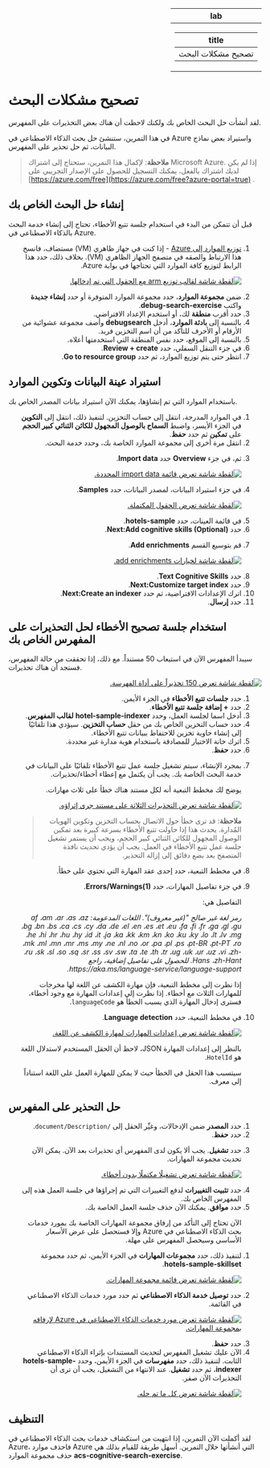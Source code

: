 <div dir="rtl">
<table>
  <thead>
  <tr>
  <th>lab</th>
  </tr>
  </thead>
  <tbody>
  <tr>
  <td><div dir="auto"><table>
  <thead>
  <tr>
  <th>title</th>
  </tr>
  </thead>
  <tbody>
  <tr>
  <td><div dir="auto">تصحيح مشكلات البحث</div></td>
  </tr>
  </tbody>
</table>
</div></td>
  </tr>
  </tbody>
</table>
</div>

# تصحيح مشكلات البحث

لقد أنشأت حل البحث الخاص بك ولكنك لاحظت أن هناك بعض التحذيرات على المفهرس.

في هذا التمرين، ستنشئ حل بحث الذكاء الاصطناعي في Azure واستيراد بعض نماذج البيانات، ثم حل تحذير على المفهرس.

> <b>ملاحظة</b>: لإكمال هذا التمرين، ستحتاج إلى اشتراك Microsoft Azure. إذا لم يكن لديك اشتراك بالفعل، يمكنك التسجيل للحصول على الإصدار التجريبي على [https://azure.com/free](https://azure.com/free?azure-portal=true) .

## إنشاء حل البحث الخاص بك

قبل أن تتمكن من البدء في استخدام جلسة تتبع الأخطاء، تحتاج إلى إنشاء خدمة البحث بالذكاء الاصطناعي في Azure.

<ol dir='rtl'>
    <li><a href="https://portal.azure.com/#create/Microsoft.Template/uri/https%3A%2F%2Fraw.githubusercontent.com%2FMicrosoftLearning%2Fmslearn-knowledge-mining%2Fmain%2FLabfiles%2F08-debug-search%2Fazuredeploy.json">توزيع الموارد إلى Azure</a> - إذا كنت في جهاز ظاهري (VM) مستضاف، فانسخ هذا الارتباط والصقه في متصفح الجهاز الظاهري (VM). بخلاف ذلك، حدد هذا الرابط لتوزيع كافة الموارد التي تحتاجها في بوابة Azure.</li>
    <p dir="rtl"><a href="https://github.com/MicrosoftLearning/mslearn-knowledge-mining.ar-sa/blob/main/Instructions/media/08-media/arm-template-deployment.png"><img src="https://github.com/MicrosoftLearning/mslearn-knowledge-mining.ar-sa/blob/main/Instructions/media/08-media/arm-template-deployment.png" alt='لقطة شاشة لقالب توزيع arm مع الحقول التي تم إدخالها.'></a></p>
    <li>ضمن <b>مجموعة الموارد</b>، حدد مجموعة الموارد المتوفرة أو حدد <b>إنشاء جديدة</b> واكتب <b>debug-search-exercise</b>.</li>
    <li>حدد أقرب <b>منطقة</b> لك، أو استخدم الإعداد الافتراضي.</li>
    <li>بالنسبة إلى <b>بادئة الموارد</b>، أدخل <b>debugsearch</b> وأضف مجموعة عشوائية من الأرقام أو الأحرف للتأكد من أن اسم التخزين فريد.</li>
    <li>بالنسبة إلى الموقع، حدد نفس المنطقة التي استخدمتها أعلاه.</li>
    <li>في جزء التنقل السفلي، حدد <b>Review + create</b>.</li>
    <li>انتظر حتى يتم توزيع الموارد، ثم حدد <b>Go to resource group</b>.</li>
</ol>

## استيراد عينة البيانات وتكوين الموارد

باستخدام الموارد التي تم إنشاؤها، يمكنك الآن استيراد بيانات المصدر الخاص بك.

<ol dir='rtl'>
    <li>في الموارد المدرجة، انتقل إلى حساب التخزين. لتنفيذ ذلك، انتقل إلى <b>التكوين</b> في الجزء الأيسر، واضبط <b>السماح بالوصول المجهول للكائن الثنائي كبير الحجم</b> على <b>تمكين</b> ثم حدد <b>حفظ</b>.</li>
    <li>انتقل مرة أخرى إلى مجموعة الموارد الخاصة بك، وحدد خدمة البحث.</li>
    <li>
        <p>ثم، في جزء <b>Overview</b> حدد <b>Import data</b>.</p>
        <p dir="rtl"><a href="https://github.com/MicrosoftLearning/mslearn-knowledge-mining.ar-sa/blob/main/Instructions/media/08-media/import-data.png"><img src="https://github.com/MicrosoftLearning/mslearn-knowledge-mining.ar-sa/blob/main/Instructions/media/08-media/import-data.png" alt='لقطة شاشة تعرض قائمة import data المحددة.'></a></p>
    </li>
    <li>في جزء استيراد البيانات، لمصدر البيانات، حدد <b>Samples</b>.</li>
    <p dir="rtl"><a href="https://github.com/MicrosoftLearning/mslearn-knowledge-mining.ar-sa/blob/main/Instructions/media/08-media/import-data-selection-screen-small.png"><img src="https://github.com/MicrosoftLearning/mslearn-knowledge-mining.ar-sa/blob/main/Instructions/media/08-media/import-data-selection-screen-small.png" alt='لقطة شاشة تعرض الحقول المكتملة.'></a></p>
    <li>في قائمة العينات، حدد <b>hotels-sample</b>.</li>
    <li>حدد <b>Next:Add cognitive skills (Optional)</b>.</li>
    <li>
        <p>قم بتوسيع القسم <b>Add enrichments</b>.</p>
        <p dir="rtl"><a href="https://github.com/MicrosoftLearning/mslearn-knowledge-mining.ar-sa/blob/main/Instructions/media/08-media/add-enrichments.png"><img src="https://github.com/MicrosoftLearning/mslearn-knowledge-mining.ar-sa/blob/main/Instructions/media/08-media/add-enrichments.png" alt='لقطة شاشة لخيارات add enrichments.'></a></p>
    </li>
    <li>حدد <b>Text Cognitive Skills</b>.</li>
    <li>حدد <b>Next:Customize target index</b>.</li>
    <li>اترك الإعدادات الافتراضية، ثم حدد <b>Next:Create an indexer</b>.</li>
    <li>حدد <b>إرسال</b>.</li>
</ol>


## استخدام جلسة تصحيح الأخطاء لحل التحذيرات على المفهرس الخاص بك

سيبدأ المفهرس الآن في استيعاب 50 مستنداً. مع ذلك، إذا تحققت من حالة المفهرس، فستجد أن هناك تحذيرات.

<p dir="rtl"><a href="https://github.com/MicrosoftLearning/mslearn-knowledge-mining.ar-sa/blob/main/Instructions/media/08-media/indexer-warnings.png"><img src="https://github.com/MicrosoftLearning/mslearn-knowledge-mining.ar-sa/blob/main/Instructions/media/08-media/indexer-warnings.png" alt='لقطة شاشة تعرض 150 تحذيراً على أداة الفهرسة.'></a></p>

<ol dir='rtl'>
    <li>حدد <b>جلسات تتبع الأخطاء</b> في الجزء الأيمن.</li>
    <li>حدد <b>+ إضافة جلسة تتبع الأخطاء</b>.</li>
    <li>أدخل اسما لجلسة العمل، وحدد <b>hotel-sample-indexer</b> <b>لقالب المفهرس</b>.</li>
    <li>حدد حساب التخزين الخاص بك من حقل <b>حساب التخزين</b>. سيؤدي هذا تلقائيًا إلى إنشاء حاوية تخزين للاحتفاظ ببيانات تتبع الأخطاء.</li>
    <li>اترك خانة الاختيار للمصادقة باستخدام هوية مدارة غير محددة.</li>
    <li>حدد <b>حفظ</b>.</li>
    <li>
        <p>بمجرد الإنشاء، سيتم تشغيل جلسة عمل تتبع الأخطاء تلقائيًا على البيانات في خدمة البحث الخاصة بك. يجب أن يكتمل مع إعطاء أخطاء/تحذيرات.</p>
        <p>يوضح لك مخطط التبعية أنه لكل مستند هناك خطأ على ثلاث مهارات.</p>
        <p dir="rtl"><a href="https://github.com/MicrosoftLearning/mslearn-knowledge-mining.ar-sa/blob/main/Instructions/media/08-media/debug-session-errors.png"><img src="https://github.com/MicrosoftLearning/mslearn-knowledge-mining.ar-sa/blob/main/Instructions/media/08-media/debug-session-errors.png" alt='لقطة شاشة تعرض التحذيرات الثلاثة على مستند جرى إثراؤه.'></a></p>
    </li>
    <blockquote><b>ملاحظة</b>: قد ترى خطأ حول الاتصال بحساب التخزين وتكوين الهويات المُدارة. يحدث هذا إذا حاولت تتبع الأخطاء بسرعة كبيرة بعد تمكين الوصول المجهول للكائن الثنائي كبير الحجم، ويجب أن يستمر تشغيل جلسة عمل تتبع الأخطاء في العمل. يجب أن يؤدي تحديث نافذة المتصفح بعد بضع دقائق إلى إزالة التحذير.</blockquote>
    <li>في مخطط التبعية، حدد إحدى عقد المهارة التي تحتوي على خطأ.</li>
    <li>
        <p>في جزء تفاصيل المهارات، حدد <b>Errors/Warnings(1)</b>.</p>
        <p>التفاصيل هي:</p>
        <p><i>رمز لغة غير صالح "(غير معروف)". اللغات المدعومة: af ،am ،ar ،as ،az ،bg ،bn ،bs ،ca ،cs ،cy ،da ،de ،el ،en ،es ،et ،eu ،fa ،fi ،fr ،ga ،gl ،gu ،he ،hi ،hr ،hu ،hy ،id ،it ،ja ،ka ،kk ،km ،kn ،ko ،ku ،ky ،lo ،lt ،lv ،mg ،mk ،ml ،mn ،mr ،ms ،my ،ne ،nl ،no ،or ،pa ،pl ،ps ،pt-BR ،pt-PT ،ro ،ru ،sk ،sl ،so ،sq ،sr ،ss ،sv ،sw ،ta ،te ،th ،tr ،ug ،uk ،ur ،uz ،vi ،zh-Hans ،zh-Hant. للحصول على تفاصيل إضافية، راجع https://aka.ms/language-service/language-support.</i></p>
        <p>إذا نظرت إلى مخطط التبعية، فإن مهارة الكشف عن اللغة لها مخرجات للمهارات الثلاث مع أخطاء. إذا نظرت إلى إعدادات المهارة مع وجود أخطاء، فسترى إدخال المهارة الذي يسبب الخطأ هو <code>languageCode</code>.</p>
    </li>
    <li>
        <p>في مخطط التبعية، حدد <b>Language detection</b>.</p>
        <p dir="rtl"><a href="https://github.com/MicrosoftLearning/mslearn-knowledge-mining.ar-sa/blob/main/Instructions/media/08-media/language-detection-skill-settings.png"><img src="https://github.com/MicrosoftLearning/mslearn-knowledge-mining.ar-sa/blob/main/Instructions/media/08-media/language-detection-skill-settings.png" alt='لقطة شاشة تعرض إعدادات المهارات لمهارة الكشف عن اللغة.'></a></p>
        <p>بالنظر إلى إعدادات المهارة JSON، لاحظ أن الحقل المستخدم لاستدلال اللغة هو <code>HotelId</code>.</p>
        <p>سيتسبب هذا الحقل في الخطأ حيث لا يمكن للمهارة العمل على اللغة استناداً إلى معرف.</p>
    </li>
</ol>



## حل التحذير على المفهرس

<ol dir='rtl'>
    <li>حدد <b>المصدر</b> ضمن الإدخالات، وغيِّر الحقل إلى <code>/document/Description</code>.</li>
    <li>حدد <b>حفظ</b>.</li>
    <li>
        <p>حدد <b>تشغيل</b>. يجب ألا يكون لدى المفهرس أي تحذيرات بعد الآن. يمكن الآن تحديث مجموعة المهارات.</p>
        <p dir="rtl"><a href="https://github.com/MicrosoftLearning/mslearn-knowledge-mining.ar-sa/blob/main/Instructions/media/08-media/debug-session-complete.png"><img src="https://github.com/MicrosoftLearning/mslearn-knowledge-mining.ar-sa/blob/main/Instructions/media/08-media/debug-session-complete.png" alt='لقطة شاشة تعرض تشغيلًا مكتملًا بدون أخطاء.'></a></p>
    </li>
    <li>حدد <b>تثبيت التغييرات</b> لدفع التغييرات التي تم إجراؤها في جلسة العمل هذه إلى المفهرس الخاص بك.</li>
    <li>حدد <b>موافق</b>. يمكنك الآن حذف جلسة العمل الخاصة بك.</li>
    <p>الآن تحتاج إلى التأكد من إرفاق مجموعة المهارات الخاصة بك بمورد خدمات بحث الذكاء الاصطناعي في Azure وإلا فستحصل على عرض الأسعار الأساسي وسيحصل المفهرس على مهلة.</p>
</ol>


<ol dir='rtl'>
    <li>
        <p>لتنفيذ ذلك، حدد <b>مجموعات المهارات</b> في الجزء الأيمن، ثم حدد مجموعة <b>hotels-sample-skillset</b>.</p>
        <p dir="rtl"><a href="https://github.com/MicrosoftLearning/mslearn-knowledge-mining.ar-sa/blob/main/Instructions/media/08-media/update-skillset.png"><img src="https://github.com/MicrosoftLearning/mslearn-knowledge-mining.ar-sa/blob/main/Instructions/media/08-media/update-skillset.png" alt='لقطة شاشة تعرض قائمة مجموعة المهارات.'></a></p>
    </li>
    <li>
        <p>حدد <b>توصيل خدمة الذكاء الاصطناعي</b> ثم حدد مورد خدمات الذكاء الاصطناعي في القائمة.</p>
        <p dir="rtl"><a href="https://github.com/MicrosoftLearning/mslearn-knowledge-mining.ar-sa/blob/main/Instructions/media/08-media/skillset-attach-service.png"><img src="https://github.com/MicrosoftLearning/mslearn-knowledge-mining.ar-sa/blob/main/Instructions/media/08-media/skillset-attach-service.png" alt='لقطة شاشة تعرض مورد خدمات الذكاء الاصطناعي في Azure لإرفاقه بمجموعة المهارات.'></a></p>
    </li>
    <li>حدد <b>حفظ</b>.</li>
    <li>الآن عليك تشغيل المفهرس لتحديث المستندات بإثراء الذكاء الاصطناعي الثابت. لتنفيذ ذلك، حدد <b>مفهرسات</b> في الجزء الأيمن، وحدد  <b>hotels-sample-indexer</b>، ثم حدد <b>تشغيل</b>.  عند الانتهاء من التشغيل، يجب أن ترى أن التحذيرات الآن صفر.</li>
    <p dir="rtl"><a href="https://github.com/MicrosoftLearning/mslearn-knowledge-mining.ar-sa/blob/main/Instructions/media/08-media/warnings-fixed-indexer.png"><img src="https://github.com/MicrosoftLearning/mslearn-knowledge-mining.ar-sa/blob/main/Instructions/media/08-media/warnings-fixed-indexer.png" alt='لقطة شاشة تعرض كل ما تم حله.'></a></p>
</ol>


## التنظيف

 لقد أكملت الآن التمرين، إذا انتهيت من استكشاف خدمات بحث الذكاء الاصطناعي في Azure، فاحذف موارد Azure التي أنشأتها خلال التمرين. أسهل طريقة للقيام بذلك هي حذف مجموعة الموارد <b>acs-cognitive-search-exercise</b>.
